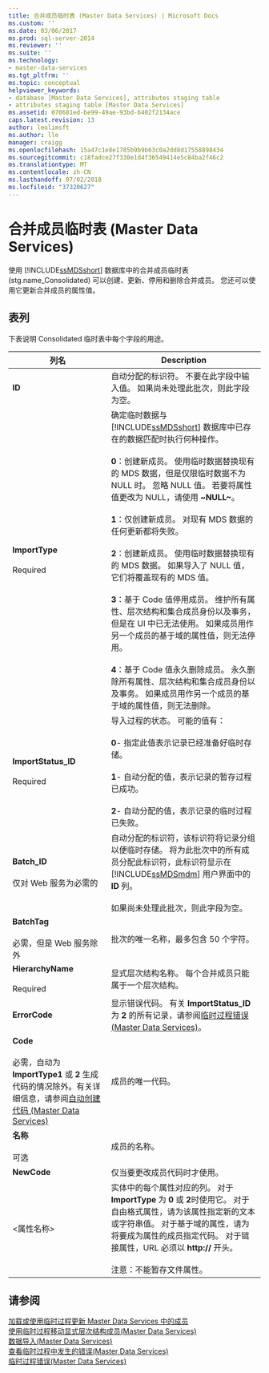```yaml
---
title: 合并成员临时表 (Master Data Services) | Microsoft Docs
ms.custom: ''
ms.date: 03/06/2017
ms.prod: sql-server-2014
ms.reviewer: ''
ms.suite: ''
ms.technology:
- master-data-services
ms.tgt_pltfrm: ''
ms.topic: conceptual
helpviewer_keywords:
- database [Master Data Services], attributes staging table
- attributes staging table [Master Data Services]
ms.assetid: 070681ed-be99-49ae-93bd-6402f2134ace
caps.latest.revision: 13
author: leolimsft
ms.author: lle
manager: craigg
ms.openlocfilehash: 15a47c1e8e1785b9b9b63c0a2dd8d17558898434
ms.sourcegitcommit: c18fadce27f330e1d4f36549414e5c84ba2f46c2
ms.translationtype: MT
ms.contentlocale: zh-CN
ms.lasthandoff: 07/02/2018
ms.locfileid: "37320627"
---
```

# <a name="consolidated-member-staging-table-master-data-services"></a>合并成员临时表 (Master Data Services)
  使用 [!INCLUDE[ssMDSshort](../includes/ssmdsshort-md.md)] 数据库中的合并成员临时表 (stg.name_Consolidated) 可以创建、更新、停用和删除合并成员。 您还可以使用它更新合并成员的属性值。  
  
##  <a name="TableColumns"></a> 表列  
 下表说明 Consolidated 临时表中每个字段的用途。  
  
|列名|Description|  
|-----------------|-----------------|  
|**ID**|自动分配的标识符。 不要在此字段中输入值。 如果尚未处理此批次，则此字段为空。|  
|**ImportType**<br /><br /> Required|确定临时数据与 [!INCLUDE[ssMDSshort](../includes/ssmdsshort-md.md)] 数据库中已存在的数据匹配时执行何种操作。<br /><br /> **0**：创建新成员。 使用临时数据替换现有的 MDS 数据，但是仅限临时数据不为 NULL 时。 忽略 NULL 值。 若要将属性值更改为 NULL，请使用 **~NULL~**。<br /><br /> **1**：仅创建新成员。 对现有 MDS 数据的任何更新都将失败。<br /><br /> **2**：创建新成员。 使用临时数据替换现有的 MDS 数据。 如果导入了 NULL 值，它们将覆盖现有的 MDS 值。<br /><br /> **3**：基于 Code 值停用成员。 维护所有属性、层次结构和集合成员身份以及事务，但是在 UI 中已无法使用。 如果成员用作另一个成员的基于域的属性值，则无法停用。<br /><br /> **4**：基于 Code 值永久删除成员。 永久删除所有属性、层次结构和集合成员身份以及事务。 如果成员用作另一个成员的基于域的属性值，则无法删除。|  
|**ImportStatus_ID**<br /><br /> Required|导入过程的状态。 可能的值有：<br /><br /> **0**- 指定此值表示记录已经准备好临时存储。<br /><br /> **1**- 自动分配的值，表示记录的暂存过程已成功。<br /><br /> **2**- 自动分配的值，表示记录的临时过程已失败。|  
|**Batch_ID**<br /><br /> 仅对 Web 服务为必需的|自动分配的标识符，该标识符将记录分组以便临时存储。 将为此批次中的所有成员分配此标识符，此标识符显示在 [!INCLUDE[ssMDSmdm](../includes/ssmdsmdm-md.md)] 用户界面中的 **ID** 列。<br /><br /> 如果尚未处理此批次，则此字段为空。|  
|**BatchTag**<br /><br /> 必需，但是 Web 服务除外|批次的唯一名称，最多包含 50 个字符。|  
|**HierarchyName**<br /><br /> Required|显式层次结构名称。 每个合并成员只能属于一个层次结构。|  
|**ErrorCode**|显示错误代码。 有关 **ImportStatus_ID** 为 **2** 的所有记录，请参阅[临时过程错误 (Master Data Services)](staging-process-errors-master-data-services.md)。|  
|**Code**<br /><br /> 必需，自动为 **ImportType1** 或 **2** 生成代码的情况除外。有关详细信息，请参阅[自动创建代码 (Master Data Services)](../../2014/master-data-services/automatic-code-creation-master-data-services.md)|成员的唯一代码。|  
|**名称**<br /><br /> 可选|成员的名称。|  
|**NewCode**|仅当要更改成员代码时才使用。|  
|\<属性名称>|实体中的每个属性对应的列。 对于 **ImportType** 为 **0** 或 **2**时使用它。 对于自由格式属性，请为该属性指定新的文本或字符串值。 对于基于域的属性，请为将要成为属性的成员指定代码。 对于链接属性，URL 必须以 **http://** 开头。<br /><br /> 注意：不能暂存文件属性。|  
  
## <a name="see-also"></a>请参阅  
 [加载或使用临时过程更新 Master Data Services 中的成员](/sql/2014/master-data-services/add-update-and-delete-data-master-data-services)   
 [使用临时过程移动显式层次结构成员&#40;Master Data Services&#41;](/sql/2014/master-data-services/add-update-and-delete-data-master-data-services)   
 [数据导入&#40;Master Data Services&#41;](overview-importing-data-from-tables-master-data-services.md)   
 [查看临时过程中发生的错误&#40;Master Data Services&#41;](view-errors-that-occur-during-staging-master-data-services.md)   
 [临时过程错误&#40;Master Data Services&#41;](staging-process-errors-master-data-services.md)  
  
  
